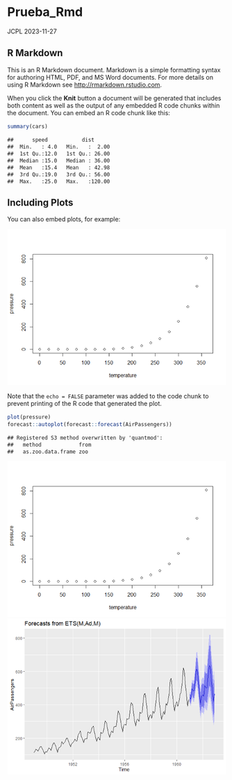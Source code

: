 Prueba_Rmd
================
JCPL
2023-11-27

## R Markdown

This is an R Markdown document. Markdown is a simple formatting syntax
for authoring HTML, PDF, and MS Word documents. For more details on
using R Markdown see <http://rmarkdown.rstudio.com>.

When you click the **Knit** button a document will be generated that
includes both content as well as the output of any embedded R code
chunks within the document. You can embed an R code chunk like this:

``` r
summary(cars)
```

    ##      speed           dist       
    ##  Min.   : 4.0   Min.   :  2.00  
    ##  1st Qu.:12.0   1st Qu.: 26.00  
    ##  Median :15.0   Median : 36.00  
    ##  Mean   :15.4   Mean   : 42.98  
    ##  3rd Qu.:19.0   3rd Qu.: 56.00  
    ##  Max.   :25.0   Max.   :120.00

## Including Plots

You can also embed plots, for example:

![](Prueba_Rmd1_files/figure-gfm/pressure-1.png)<!-- -->

Note that the `echo = FALSE` parameter was added to the code chunk to
prevent printing of the R code that generated the plot.

``` r
plot(pressure)
forecast::autoplot(forecast::forecast(AirPassengers))
```

    ## Registered S3 method overwritten by 'quantmod':
    ##   method            from
    ##   as.zoo.data.frame zoo

![](Prueba_Rmd1_files/figure-gfm/unnamed-chunk-1-1.png)<!-- -->![](Prueba_Rmd1_files/figure-gfm/unnamed-chunk-1-2.png)<!-- -->

